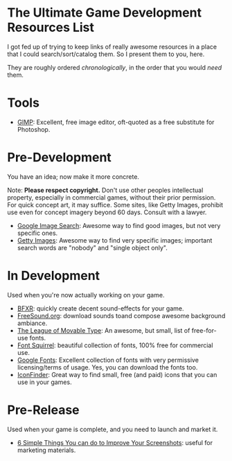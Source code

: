 # The Ultimate Game Development Resources List

I got fed up of trying to keep links of really awesome resources in a place that I could search/sort/catalog them. So I present them to you, here.

They are roughly ordered *chronologically*, in the order that you would *need* them.

# Tools
- [GIMP](http://www.gimp.org/): Excellent, free image editor, oft-quoted as a free substitute for Photoshop.

# Pre-Development
You have an idea; now make it more concrete.

Note: **Please respect copyright.** Don't use other peoples intellectual property, especially in commercial games, without their prior permission. For quick concept art, it may suffice. Some sites, like Getty Images, prohibit use even for concept imagery beyond 60 days. Consult with a lawyer.

- [Google Image Search](http://images.google.com/): Awesome way to find good images, but not very specific ones.
- [Getty Images](http://www.gettyimages.ca): Awesome way to find very specific images; important search words are "nobody" and "single object only".

# In Development
Used when you're now actually working on your game.

- [BFXR](http://www.bfxr.net/): quickly create decent sound-effects for your game.
- [FreeSound.org](http://freesound.org): download sounds toand compose awesome background ambiance.
- [The League of Movable Type](https://www.theleagueofmoveabletype.com/): An awesome, but small, list of free-for-use fonts.
- [Font Squirrel](http://www.fontsquirrel.com/): beautiful collection of fonts, 100% free for commercial use.
- [Google Fonts](https://www.google.com/fonts): Excellent collection of fonts with very permissive licensing/terms of usage. Yes, you can download the fonts too.
- [IconFinder](https://www.iconfinder.com/): Great way to find small, free (and paid) icons that you can use in your games.

# Pre-Release
Used when your game is complete, and you need to launch and market it.

- [6 Simple Things You can do to Improve Your Screenshots](http://gamedevelopment.tutsplus.com/tutorials/6-simple-things-you-can-do-to-improve-your-screenshots--gamedev-14272): useful for marketing materials.
